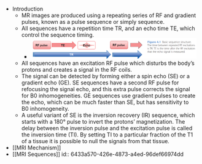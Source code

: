 - Introduction
	- MR images are produced using a repeating series of RF and gradient pulses, known as a pulse sequence or simply sequence.
	- All sequences have a repetition time TR, and an echo time TE, which control the sequence timing.
		- ![image.png](../assets/image_1681112233203_0.png)
	- All sequences have an excitation RF pulse which disturbs the body’s protons and creates a signal in the RF coils.
	- The signal can be detected by forming either a spin echo (SE) or a gradient echo (GE). SE sequences have a second RF pulse for refocusing the signal echo, and this extra pulse corrects the signal for B0 inhomogeneities. GE sequences use gradient pulses to create the echo, which can be much faster than SE, but has sensitivity to B0 inhomogeneity.
	- A useful variant of SE is the inversion recovery (IR) sequence, which starts with a 180° pulse to invert the protons’ magnetization. The delay between the inversion pulse and the excitation pulse is called the inversion time (TI). By setting TI to a particular fraction of the T1 of a tissue it is possible to null the signals from that tissue.
- [[MRI Mechanism]]
- [[MRI Sequences]]
  id:: 6433a570-426e-4873-a4ed-96def66974dd